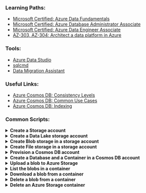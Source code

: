 ### Learning Paths:
- [Microsoft Certified: Azure Data Fundamentals](https://docs.microsoft.com/en-us/learn/certifications/azure-data-fundamentals#two-ways-to-prepare)
- [Microsoft Certified: Azure Database Administrator Associate](https://docs.microsoft.com/en-us/learn/certifications/azure-database-administrator-associate#two-ways-to-prepare)
- [Microsoft Certified: Azure Data Engineer Associate](https://docs.microsoft.com/en-us/learn/certifications/azure-data-engineer#two-ways-to-prepare)
- [AZ-303, AZ-304: Architect a data platform in Azure](https://docs.microsoft.com/en-us/learn/paths/architect-data-platform/)

### Tools:
- [Azure Data Studio](https://docs.microsoft.com/en-us/sql/azure-data-studio/download-azure-data-studio?view=sql-server-ver15)
- [sqlcmd](https://docs.microsoft.com/en-us/sql/tools/sqlcmd-utility?view=sql-server-ver15)
- [Data Migration Assistant](https://www.microsoft.com/en-us/download/details.aspx?id=53595)

### Useful Links:
- [Azure Cosmos DB: Consistency Levels](https://docs.microsoft.com/en-us/azure/cosmos-db/consistency-levels)
- [Azure Cosmos DB: Common Use Cases](https://docs.microsoft.com/en-us/azure/cosmos-db/use-cases)
- [Azure Cosmos DB: Indexing](https://docs.microsoft.com/en-us/azure/cosmos-db/index-overview)

### Common Scripts:
<details>
  <summary><b>Create a Storage account</b></summary>
  
  ```
az storage account create \
  --name <storage-account-name> \
  --resource-group <resource-group> \
  --location <your-location> \
  --sku <sku> \
  --kind <kind> \
  --access-tier <tier>
  ```
</details>

<details>
  <summary><b>Create a Data Lake storage account</b></summary>
  
  ```
az storage account create \
  --name <storage-account-name> \
  --resource-group <resource-group> \
  --location <your-location> \
  --sku <sku> \
  --kind <kind> \
  --access-tier <tier> \
  --enable-hierarchical-namespace true
  ```
</details>

<details>
  <summary><b>Create Blob storage in a storage account</b></summary>
  
  ```
az storage container create \
  --name <container-name> \
  --account-name <storage-account-name> \
  --public-access <access>
  ```
</details>

<details>
  <summary><b>Create File storage in a storage account</b></summary>
  
  ```
az storage share create \
  --name <share-name> \
  --account-name <storage-account-name>
  ```
</details>

<details>
  <summary><b>Provision a Cosmos DB account</b></summary>
  
  ```
az cosmosdb create \
  --subscription <your-subscription> \
  --resource-group <resource-group-name> \
  --name <cosmosdb-account-name> \
  --locations regionName=eastus failoverPriority=0 \
  --locations regionName=westus failoverPriority=1 \
  --enable-multiple-write-locations
  ```
</details>

<details>
  <summary><b>Create a Database and a Container in a Cosmos DB account</b></summary>
  
  ```
## Azure CLI - create a database

az cosmosdb sql database create \
  --account-name <cosmos-db-account-name> \
  --name <database-name> \
  --resource-group <resource-group-name> \
  --subscription <your-subscription> \
  --throughput <number-of-RU/s>

## Azure CLI - create a container

az cosmosdb sql container create \
  --account-name <cosmos-db-account-name> \
  --database-name <database-name> \
  --name <container-name> \
  --resource-group <resource-group-name> \
  --partition-key-path <key-field-in-documents>
  ```
</details>

<details>
  <summary><b>Upload a blob to Azure Storage</b></summary>
  
  ```
az storage blob upload \
  --container-name images \
  --account-name contosodata \
  --file "\data\racer_black_large.gif" \
  --name "bikes\racer_black"
  ```
</details>

<details>
  <summary><b>List the blobs in a container</b></summary>
  
  ```
az storage blob list \
  --account-name contosodata \
  --container-name "images"
  ```
</details>

<details>
  <summary><b>Download a blob from a container</b></summary>
  
  ```
az storage blob download \
  --container-name images \
  --account-name contosodata \
  --file "racer_black_large.gif" \
  --name "bikes\racer_black"
  ```
</details>

<details>
  <summary><b>Delete a blob from a container</b></summary>
  
  ```
az storage blob delete \
  --account-name contosodata \
  --container-name "images" \
  --name "bikes\racer_black"
  ```
</details>

<details>
  <summary><b>Delete an Azure Storage container</b></summary>
  
  ```
az storage container delete \
  --account-name contosodata \
  --name "images"
  ```
</details>
